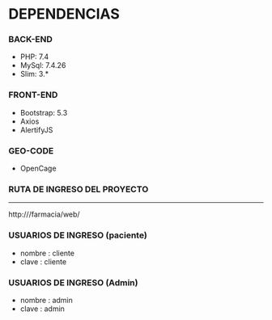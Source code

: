 # DEPENDENCIAS #

### BACK-END

 * PHP: 7.4
 * MySql: 7.4.26
 * Slim: 3.*
    
### FRONT-END

 * Bootstrap: 5.3
 * Axios
 * AlertifyJS

### GEO-CODE

   * OpenCage
    
### RUTA DE INGRESO DEL PROYECTO   
***
   http://<port>/farmacia/web/

### USUARIOS DE INGRESO (paciente)

* nombre : cliente                         
* clave : cliente

### USUARIOS DE INGRESO (Admin)

* nombre : admin
* clave : admin

